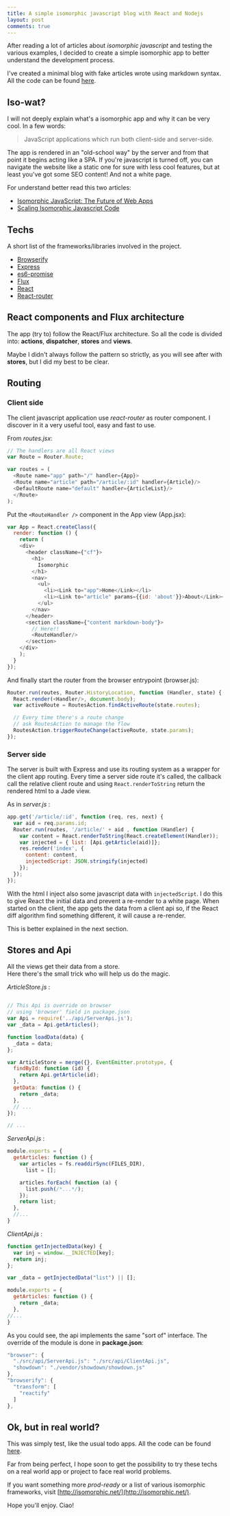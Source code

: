 ```yaml
---
title: A simple isomorphic javascript blog with React and Nodejs
layout: post
comments: true
---
```



After reading a lot of articles about *isomorphic javascript* and testing the various examples, I decided to create a simple isomorphic app to better understand the development process.

I've created a minimal blog with fake articles wrote using markdown syntax.
All the code can be found [here](https://github.com/stefunk/isomorphic-blog-example).

## Iso-wat?
I will not deeply explain what's a isomorphic app and why it can be very cool.
In a few words:
> JavaScript applications which run both client-side and server-side.

The app is rendered in an "old-school way" by the server and from that point it begins acting like a SPA.
If you're javascript is turned off, you can navigate the website like a static one for sure with less cool features, but at least you've got some SEO content! And not a white page.

For understand better read this two articles:

+ [Isomorphic JavaScript: The Future of Web Apps](http://nerds.airbnb.com/isomorphic-javascript-future-web-apps/)
+ [Scaling Isomorphic Javascript Code](http://blog.nodejitsu.com/scaling-isomorphic-javascript-code/)

## Techs
A short list of the frameworks/libraries involved in the project.


+ [Browserify](http://browserify.org/)
+ [Express](http://expressjs.com/)
+ [es6-promise](https://github.com/jakearchibald/es6-promise)
+ [Flux](https://facebook.github.io/flux/)
+ [React](http://facebook.github.io/react/)
+ [React-router](https://github.com/rackt/react-router)

## React components and Flux architecture
The app (try to) follow the React/Flux architecture. So all the code is divided into: **actions**,  **dispatcher**, **stores** and **views**.

Maybe I didn't always follow the pattern so strictly, as you will see after with **stores**, but I did my best to be clear.

## Routing
### Client side
The client javascript application use *react-router* as router component.
I discover in it a very useful tool, easy and fast to use.

From *routes.jsx*:

```javascript
// The handlers are all React views
var Route = Router.Route;

var routes = (
  <Route name="app" path="/" handler={App}>
  <Route name="article" path="/article/:id" handler={Article}/>
  <DefaultRoute name="default" handler={ArticleList}/>
  </Route>
);
```

Put the ```<RouteHandler />``` component in the App view (App.jsx):

``` javascript
var App = React.createClass({
  render: function () {
    return (
    <div>
      <header className={"cf"}>
        <h1>
          Isomorphic
        </h1>
        <nav>
          <ul>
            <li><Link to="app">Home</Link></li>
            <li><Link to="article" params={{id: 'about'}}>About</Link></li>
          </ul>
        </nav>
      </header>
      <section className={"content markdown-body"}>
        // Here!!
        <RouteHandler/>
      </section>
    </div>
    );
  }
});
```

And finally start the router from the browser entrypoint (browser.js):

```javascript
Router.run(routes, Router.HistoryLocation, function (Handler, state) {
  React.render(<Handler/>, document.body);
  var activeRoute = RoutesAction.findActiveRoute(state.routes);

  // Every time there's a route change
  // ask RoutesAction to manage the flow
  RoutesAction.triggerRouteChange(activeRoute, state.params);
});
```

### Server side
The server is built with Express and use its routing system as a wrapper for the client app routing. Every time a server side route it's called, the callback call the relative client route and using ```React.renderToString``` return the rendered html to a Jade view.

As in *server.js* :

```javascript
app.get('/article/:id', function (req, res, next) {
  var aid = req.params.id;
  Router.run(routes, '/article/' + aid , function (Handler) {
    var content = React.renderToString(React.createElement(Handler));
    var injected = { list: [Api.getArticle(aid)]};
    res.render('index', {
      content: content,
      injectedScript: JSON.stringify(injected)
    });
  });
});
```

With the html I inject also some javascript data with ```injectedScript```.
I do this to give React the initial data and prevent a re-render to a white page. When started on the client, the app gets the data from a client api so, if the React diff algorithm find something different, it will cause a re-render.

This is better explained in the next section.

## Stores and Api
All the views get their data from a store.  
Here there's the small trick who will help us do the magic.

*ArticleStore.js* :

```javascript

// This Api is override on browser
// using 'browser' field in package.json
var Api = require('../api/ServerApi.js');
var _data = Api.getArticles();

function loadData(data) {
  _data = data;
};

var ArticleStore = merge({}, EventEmitter.prototype, {
  findById: function (id) {
    return Api.getArticle(id);
  },
  getData: function () {
    return _data;
  },
  // ...
});

// ...
```

*ServerApi.js* :

```javascript
module.exports = {
  getArticles: function () {
    var articles = fs.readdirSync(FILES_DIR),
      list = [];

    articles.forEach( function (a) {
      list.push(/*...*/);
    });
    return list;
  },
  //...
}
```

*ClientApi.js* :

```javascript
function getInjectedData(key) {
  var inj = window.__INJECTED[key];
  return inj;
};

var _data = getInjectedData("list") || [];

module.exports = {
  getArticles: function () {
    return _data;
  },
//...
}
```

As you could see, the api implements the same "sort of" interface.
The override of the module is done in **package.json**:

```javascript
"browser": {
  "./src/api/ServerApi.js": "./src/api/ClientApi.js",
  "showdown": "./vendor/showdown/showdown.js"
},
"browserify": {
  "transform": [
    "reactify"
  ]
},
```

## Ok, but in real world?

This was simply test, like the usual todo apps.
All the code can be found [here](https://github.com/stefunk/isomorphic-blog-example).

Far from being perfect, I hope soon to get the possibility to try these techs on a real world app or project to face real world problems.

If you want something more *prod-ready* or a list of various isomorphic frameworks, visit [http://isomorphic.net/](http://isomorphic.net/).

Hope you'll enjoy.
Ciao!
